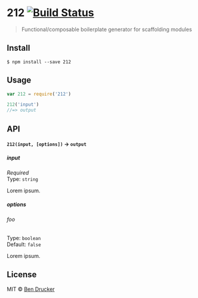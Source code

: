 # 212 [![Build Status](https://travis-ci.org/bendrucker/212.svg?branch=master)](https://travis-ci.org/bendrucker/212)

> Functional/composable boilerplate generator for scaffolding modules


## Install

```
$ npm install --save 212
```


## Usage

```js
var 212 = require('212')

212('input')
//=> output
```

## API

#### `212(input, [options])` -> `output`

##### input

*Required*  
Type: `string`

Lorem ipsum.

##### options

###### foo

Type: `boolean`  
Default: `false`

Lorem ipsum.


## License

MIT © [Ben Drucker](http://bendrucker.me)
